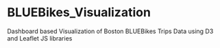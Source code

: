# BLUEBikes_Visualization
Dashboard based Visualization of Boston BLUEBikes Trips Data using D3 and Leaflet JS libraries

